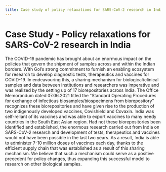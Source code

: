 ```yaml
---
title: Case study of policy relaxations for SARS-CoV-2 research in India
---
```


# Case Study - Policy relaxations for SARS-CoV-2 research in India

The COVID-19 pandemic has brought about an enormous impact on the policies that govern the shipment of samples across and within the Indian borders. With GoI’s strong commitment to furnish an enabling ecosystem for research to develop diagnostic tests, therapeutics and vaccines for COVID-19. In endeavouring this, a sharing mechanism for biological/clinical samples and data between institutions and researchers was imperative and was realized by the setting up of 17 biorepositories across India. The Office Memorandum dated 07.06.2021 titled the “Standard Operating Procedures for exchange of infectious biosamples/biospecimens from biorepository” recognizes these biorepositories and have given rise to the production of two indigenously developed vaccines, Covishield and Covaxin. India was self-reliant of its vaccines and was able to export vaccines to many needy countries in the South East Asian region. Had not these biorepositories been identified and established, the enormous research carried out from India on SARS-CoV-2 research and development of tests, therapeutics and vaccines would not have been possible in the last two years. As a result, India is able to administer 7-10 million doses of vaccines each day, thanks to the efficient supply chain that was established as a result of this sharing mechanism. We believe that such a mechanism could serve as a positive precedent for policy changes, thus expanding this successful model to research on other biological samples. 

